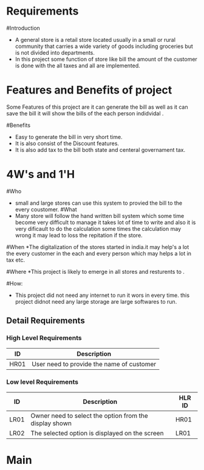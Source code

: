 # Requirements

#Introduction

* A general store is a  retail store located usually in a small or rural community that carries a wide variety of goods including groceries but is not divided into departments.
* In this project some function of store like bill the amount of the customer is done with the all taxes and all are implemented.

# Features and Benefits of project

Some Features of this project are it can generate the bill as well as it can save the bill it will show the bills of the each person indidvidal .

#Benefits
* Easy to generate the bill in very short time. 
* It is also consist of the Discount features. 
* It is also add tax to the bill both state and centeral governament tax.


# 4W's  and  1'H
#Who
* small and large stores can use this system to provied the bill to the every coustomer.
#What
* Many store will follow the hand written bill system which some time become very difficult to manage it takes lot of time to write and also it is very dificault to do the calculation some times the calculation may wrong it may lead to loss the repitation if the store.


#When
*The digitalization of the stores started in india.it may help's a lot the every customer in the each and every person which may helps a lot in tax etc.

#Where
*This project is likely to emerge in all stores and resturents to .

#How:

* This project did not need any internet to run it wors in every time. this project didnot need any large storage are large softwares to run.

## Detail Requirements
### High Level Requirements 
| ID | Description |  
| ----- | ----- | 
| HR01 | User need to provide the name of customer  | 
### Low level Requirements
| ID | Description | HLR ID |
| ------ | --------- | ------ | 
| LR01 | Owner need to select the option from the display shown | HR01 |
| LR02 | The selected option is displayed on the screen | LR01 |


# Main

